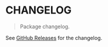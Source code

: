 # CHANGELOG

> Package changelog.

See [GitHub Releases](https://github.com/stdlib-js/simulate-iter-periodic-sinc/releases) for the changelog.